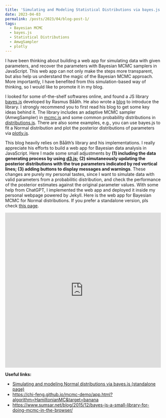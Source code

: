 ```yaml
---
title: 'Simulating and Modeling Statistical Distributions via bayes.js'
date: 2023-04-03
permalink: /posts/2023/04/blog-post-1/
tags:
  - Bayesian MCMC
  - bayes.js
  - Statistical Distributions
  - AmwgSampler
  - plotly
---
```


I have been thinking about building a web app for simulating data with given parameters, and recover the parameters with Bayesian MCMC samplers in JavaScript. This web app can not only make the steps more transparent, but also help us understand the magic of the Bayesian MCMC approach. More importantly, I have benefited from this simulation-based way of thinking, so I would like to promote it in my blog.

I looked for some of-the-shelf softwares online, and found a JS library [bayes.js](https://github.com/rasmusab/bayes.js) developed by Rasmus Bååth. He also wrote a [blog](https://www.sumsar.net/blog/2015/12/bayes-js-a-small-library-for-doing-mcmc-in-the-browser/) to introduce the library. I strongly recommend you to first read his blog to get some key ideas behind it. The library includes an adaptive MCMC sampler (AmwgSampler) in [mcmc.js](https://raw.githubusercontent.com/rasmusab/bayes.js/master/mcmc.js) and some common probability distributions in [distributions.js](https://raw.githubusercontent.com/rasmusab/bayes.js/master/distributions.js). There are also some examples, e.g., you can use bayes.js to fit a Normal distribution and plot the posterior distributions of parameters via [plotly.js](https://cdn.plot.ly/plotly-latest.min.js).

This blog heavily relies on Bååth’s library and his implementations. I really appreciate his efforts to build a web app for Bayesian data analysis in JavaScript. Here I made some small adjustments by **(1) including the data generating process by using** [**d3.js**](https://cdnjs.cloudflare.com/ajax/libs/d3/3.5.5/d3.min.js)**; (2) simutaneously updating the posterior distributions with the true parameters indicated by red vertical lines; (3) adding buttons to display messages and warnings**. These changes are purely my personal tastes, since I want to simulate data with valid parameters from a probabilitic distribution, and check the performance of the posterior estimates against the original parameter values. With some help from ChatGPT, I implemented the web app and deployed it inside my personal webpage powered by Jekyll. Here is the web app for Bayesian MCMC for Normal distributions. If you prefer a standalone version, pls check [this page](https://jakejing.github.io/bayes_mcmc_plot/).

<iframe height="501.52996826171875" style="width: 100%;" scrolling="no" title="bayes.js Normal example" src="https://codepen.io/jakejing/embed/VwKXjRL?default-tab=result&theme-id=light" frameborder="no" loading="lazy" allowtransparency="true" allowfullscreen="true">
  See the Pen <a href="https://codepen.io/jakejing/pen/VwKXjRL">
  bayes.js Normal example</a> by Yingqi Jing (<a href="https://codepen.io/jakejing">@jakejing</a>)
  on <a href="https://codepen.io">CodePen</a>.
</iframe>

**Useful links:**

- [Simulating and modeling Normal distributions via bayes.js (standalone page)](https://jakejing.github.io/bayes_mcmc_plot/)
- https://chi-feng.github.io/mcmc-demo/app.html?algorithm=HamiltonianMC&target=banana
- https://www.sumsar.net/blog/2015/12/bayes-js-a-small-library-for-doing-mcmc-in-the-browser/